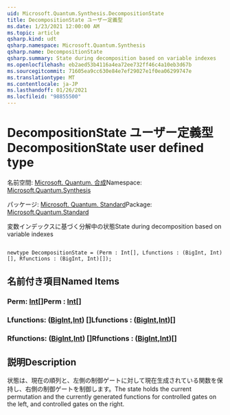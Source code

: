 ```yaml
---
uid: Microsoft.Quantum.Synthesis.DecompositionState
title: DecompositionState ユーザー定義型
ms.date: 1/23/2021 12:00:00 AM
ms.topic: article
qsharp.kind: udt
qsharp.namespace: Microsoft.Quantum.Synthesis
qsharp.name: DecompositionState
qsharp.summary: State during decomposition based on variable indexes
ms.openlocfilehash: eb2aed53b4116a4ea72ee732ff46c4a10eb3d67b
ms.sourcegitcommit: 71605ea9cc630e84e7ef29027e1f0ea06299747e
ms.translationtype: MT
ms.contentlocale: ja-JP
ms.lasthandoff: 01/26/2021
ms.locfileid: "98855500"
---
```

# <a name="decompositionstate-user-defined-type"></a><span data-ttu-id="9cfce-102">DecompositionState ユーザー定義型</span><span class="sxs-lookup"><span data-stu-id="9cfce-102">DecompositionState user defined type</span></span>

<span data-ttu-id="9cfce-103">名前空間: [Microsoft. Quantum. 合成](xref:Microsoft.Quantum.Synthesis)</span><span class="sxs-lookup"><span data-stu-id="9cfce-103">Namespace: [Microsoft.Quantum.Synthesis](xref:Microsoft.Quantum.Synthesis)</span></span>

<span data-ttu-id="9cfce-104">パッケージ: [Microsoft. Quantum. Standard](https://nuget.org/packages/Microsoft.Quantum.Standard)</span><span class="sxs-lookup"><span data-stu-id="9cfce-104">Package: [Microsoft.Quantum.Standard](https://nuget.org/packages/Microsoft.Quantum.Standard)</span></span>


<span data-ttu-id="9cfce-105">変数インデックスに基づく分解中の状態</span><span class="sxs-lookup"><span data-stu-id="9cfce-105">State during decomposition based on variable indexes</span></span>

```qsharp

newtype DecompositionState = (Perm : Int[], Lfunctions : (BigInt, Int)[], Rfunctions : (BigInt, Int)[]);
```



## <a name="named-items"></a><span data-ttu-id="9cfce-106">名前付き項目</span><span class="sxs-lookup"><span data-stu-id="9cfce-106">Named Items</span></span>

### <a name="perm--int"></a><span data-ttu-id="9cfce-107">Perm: [Int](xref:microsoft.quantum.lang-ref.int)[]</span><span class="sxs-lookup"><span data-stu-id="9cfce-107">Perm : [Int](xref:microsoft.quantum.lang-ref.int)[]</span></span>


### <a name="lfunctions--bigintint"></a><span data-ttu-id="9cfce-108">Lfunctions: ([BigInt](xref:microsoft.quantum.lang-ref.bigint),[Int](xref:microsoft.quantum.lang-ref.int)) []</span><span class="sxs-lookup"><span data-stu-id="9cfce-108">Lfunctions : ([BigInt](xref:microsoft.quantum.lang-ref.bigint),[Int](xref:microsoft.quantum.lang-ref.int))[]</span></span>


### <a name="rfunctions--bigintint"></a><span data-ttu-id="9cfce-109">Rfunctions: ([BigInt](xref:microsoft.quantum.lang-ref.bigint),[Int](xref:microsoft.quantum.lang-ref.int)) []</span><span class="sxs-lookup"><span data-stu-id="9cfce-109">Rfunctions : ([BigInt](xref:microsoft.quantum.lang-ref.bigint),[Int](xref:microsoft.quantum.lang-ref.int))[]</span></span>



## <a name="description"></a><span data-ttu-id="9cfce-110">説明</span><span class="sxs-lookup"><span data-stu-id="9cfce-110">Description</span></span>

<span data-ttu-id="9cfce-111">状態は、現在の順列と、左側の制御ゲートに対して現在生成されている関数を保持し、右側の制御ゲートを制御します。</span><span class="sxs-lookup"><span data-stu-id="9cfce-111">The state holds the current permutation and the currently generated functions for controlled gates on the left, and controlled gates on the right.</span></span>